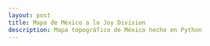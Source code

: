 ```yaml
---
layout: post
title: Mapa de México a lo Joy Division
description: Mapa topográfico de México hecho en Python
---
```


<script type="text/javascript" src="/assets/js/pts.min.js">

// Source code licensed under Apache License 2.0. 
// Copyright © 2017 William Ngan. (https://github.com/williamngan/pts)

window.demoDescription = "Pts also provides experimental support for rendering HTML elements. Take a look using your browser's DOM inspector.";

//// Demo code starts (anonymous function wrapper is optional) ---

(function() {  

  // Create HTML space and form
  Pts.namespace( this );
  var space = new HTMLSpace("#pt").setup({bgcolor: "#36f", resize: true });
  var form = space.getForm();

  // css for testing
  var css = document.createElement("style");
  css.type = "text/css";
  css.innerHTML = ".pts-rect { font-size: 30vw; line-height: 50vh; overflow: hidden; } .r2 { opacity: 0.9 } .r1a { border-bottom-color: #fff !important; }";
  document.body.appendChild(css);


  space.add(
    // For DOM, don't use arrow function so that `this` here will refer to this player
    function (time, ftime) {
        
      // DOM scope starts
      form.scope( this );

      let p = space.pointer.$max(0, 0).$min( space.size );
      let r1 = Rectangle.fromTopLeft( [0,0], space.size );
      let r1Alt = Rectangle.fromTopLeft( [10,0], [p.x, p.y] );
      let r2 = Rectangle.fromTopLeft( [p.x, 0], space.size );

      // Draw first rectangle(s)
      form.strokeOnly("#36f", 1).fillText("#fe3").cls("r1").rect( r1 );
      form.strokeOnly("#36f", 1).fillText("#fff").cls("r1a").rect( r1Alt );
      document.querySelector(".r1").textContent = "hello";
      document.querySelector(".r1a").textContent = "hello";

      // Draw second rectange
      form.fillOnly("#f03").fillText("#fff").cls("r2").rect( r2 );
      document.querySelector(".r2").textContent = "world";
    }
  );


  // Add another player for testing. Again don't use arrow function => so as to bind the scope of "this" correctly.
  space.add( function(time, ftime) {

    // SVG scope starts
    form.scope(this);
    form.strokeOnly("#fff", 2).point( space.pointer, 5, "circle" );
  });

  
  //// ----
  space.bindMouse().bindTouch().play(5000);
  
})();




















</script>
